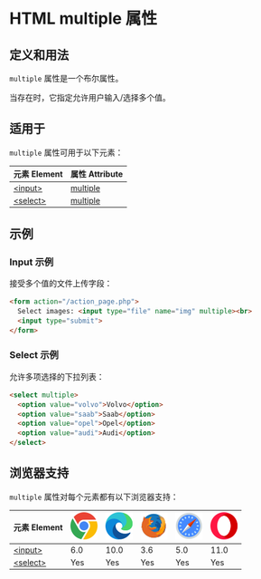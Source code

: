 HTML multiple 属性
===

## 定义和用法

`multiple` 属性是一个布尔属性。

当存在时，它指定允许用户输入/选择多个值。

## 适用于

`multiple` 属性可用于以下元素：

| 元素 Element | 属性 Attribute |
| ----- | ----- |
| [\<input>](../tags/input.md)   | [multiple](../tags/input_multiple.md)  |
| [\<select>](../tags/select.md) | [multiple](../tags/select_multiple.md) |
<!--rehype:style=width: 100%; display: inline-table;-->

## 示例

### Input 示例

接受多个值的文件上传字段：

```html idoc:preview:iframe
<form action="/action_page.php">
  Select images: <input type="file" name="img" multiple><br>
  <input type="submit">
</form>
```

### Select 示例

允许多项选择的下拉列表：

```html idoc:preview:iframe
<select multiple>
  <option value="volvo">Volvo</option>
  <option value="saab">Saab</option>
  <option value="opel">Opel</option>
  <option value="audi">Audi</option>
</select>
```

## 浏览器支持

`multiple` 属性对每个元素都有以下浏览器支持：

| 元素 Element | ![chrome][1] | ![edge][2] | ![firefox][3] | ![safari][4] | ![opera][5] |
| ------- | --- | --- | --- | --- | --- |
| [\<input>](../tags/input.md)   | 6.0 | 10.0 | 3.6 | 5.0 | 11.0 |
| [\<select>](../tags/select.md) | Yes | Yes  | Yes | Yes | Yes  |
<!--rehype:style=width: 100%; display: inline-table;-->

[1]: ../assets/chrome.svg
[2]: ../assets/edge.svg
[3]: ../assets/firefox.svg
[4]: ../assets/safari.svg
[5]: ../assets/opera.svg